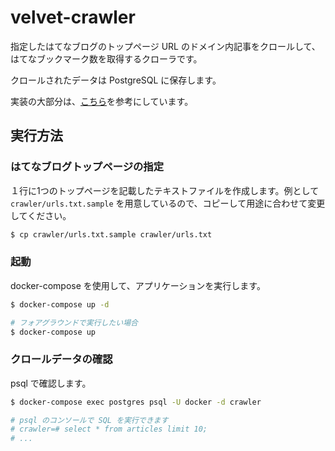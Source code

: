 # velvet-crawler

指定したはてなブログのトップページ URL のドメイン内記事をクロールして、はてなブックマーク数を取得するクローラです。

クロールされたデータは PostgreSQL に保存します。

実装の大部分は、[こちら](https://github.com/Chanmoro/blog_crawler)を参考にしています。

## 実行方法

### はてなブログトップページの指定

１行に1つのトップページを記載したテキストファイルを作成します。例として `crawler/urls.txt.sample` を用意しているので、コピーして用途に合わせて変更してください。

```bash
$ cp crawler/urls.txt.sample crawler/urls.txt
```

### 起動

docker-compose を使用して、アプリケーションを実行します。

```bash
$ docker-compose up -d

# フォアグラウンドで実行したい場合
$ docker-compose up
```

### クロールデータの確認

psql で確認します。

```bash
$ docker-compose exec postgres psql -U docker -d crawler

# psql のコンソールで SQL を実行できます
# crawler=# select * from articles limit 10;
# ...
```
